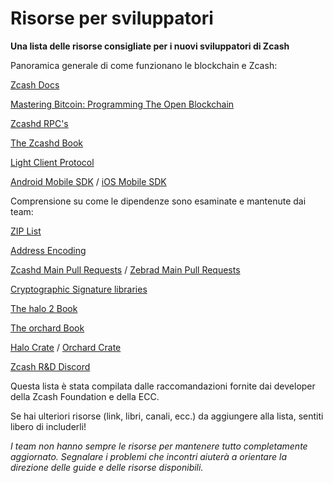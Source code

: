 # Risorse per sviluppatori

**Una lista delle risorse consigliate per i nuovi sviluppatori di Zcash**

Panoramica generale di come funzionano le blockchain e Zcash:

[Zcash Docs](https://zcash.readthedocs.io/en/latest/)

[Mastering Bitcoin: Programming The Open Blockchain](https://www.amazon.com/Mastering-Bitcoin-Programming-Open-Blockchain-ebook/dp/B071K7FCD4)

[Zcashd RPC's](https://zcash.github.io/rpc/)

[The Zcashd Book](https://zcash.github.io/zcash/)

[Light Client Protocol](https://zcash.readthedocs.io/en/latest/lightwalletd/index.html)

[Android Mobile SDK](https://github.com/zcash/zcash-android-wallet-sdk) / [iOS Mobile SDK](https://github.com/zcash/ZcashLightClientKit)

Comprensione su come le dipendenze sono esaminate e mantenute dai team:

[ZIP List](https://zips.z.cash)

[Address Encoding](https://zips.z.cash/protocol/protocol.pdf#5.6%20Encodings%20of%20Addresses%20and%20Keys)

[Zcashd Main Pull Requests]() / [Zebrad Main Pull Requests](https://github.com/ZcashFoundation/zebra/pulls)

[Cryptographic Signature libraries](https://github.com/orgs/ZcashFoundation/repositories?type=all)

[The halo 2 Book](https://zcash.github.io/halo2/index.html)

[The orchard Book](https://zcash.github.io/orchard/)

[Halo Crate]() / [Orchard Crate](https://docs.rs/orchard/latest/orchard/)

[Zcash R&D Discord](https://discord.com/invite/xRVCHQT6)


Questa lista è stata compilata dalle raccomandazioni fornite dai developer della Zcash Foundation e della ECC.

Se hai ulteriori risorse (link, libri, canali, ecc.) da aggiungere alla lista, sentiti libero di includerli!

*I team non hanno sempre le risorse per mantenere tutto completamente aggiornato. Segnalare i problemi che incontri aiuterà a orientare la direzione delle guide e delle risorse disponibili.*